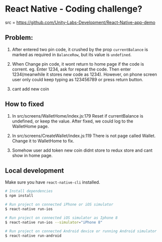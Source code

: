 # React Native - Coding challenge?

src = https://github.com/Unity-Labs-Development/React-Native-app-demo



Problem:
---------

1. After entered two pin code, it crushed by the prop `currentBalance` is marked as required in `BalanceRow`, but its value is `undefined`.

2. When Change pin code, it wont return to home page if the code is corrent.
eg. Enter 1234, ask for repeat the code. Then enter 1234(meanwhile it stores new code as 1234). However, on phone screen user only could keep typing as 123456789 or press return button.


3. cant add new coin

How to fixed
------------

1. In src/screens/WalletHome/index.js:179
Reset if currentBalance is undefined, or keep the value.
After fixed, we could log to the WalletHome page.

2. In src/screens/CreateWallet/index.js:119
There is not page called Wallet. Change it to WalletHome to fix.

3. Somehow user add token new coin didnt store to redux store and cant show in home page.


## Local development

Make sure you have `react-native-cli` installed.

```bash
# Install dependencies
$ npm install

# Run project on connected iPhone or iOS simulator
$ react-native run-ios

# Run project on connected iOS simulator as Iphone 8
$ react-native run-ios --simulator="iPhone 8"

# Run project on connected Android device or running Android simulator
$ react-native run-android
```